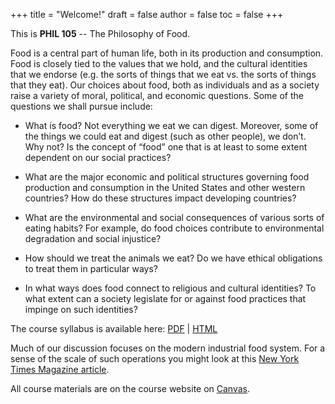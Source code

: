 +++
title = "Welcome!"
draft = false
author = false
toc = false
+++

This is **PHIL 105** -- The Philosophy of Food.

Food is a central part of human life, both in its production and consumption.
Food is closely tied to the values that we hold, and the cultural identities
that we endorse (e.g. the sorts of things that we eat vs. the sorts of things
that they eat). Our choices about food, both as individuals and as a society
raise a variety of moral, political, and economic questions. Some of the
questions we shall pursue include:

-   What is food? Not everything we eat we can digest. Moreover, some of the
    things we could eat and digest (such as other people), we don’t. Why not? Is
    the concept of &ldquo;food&rdquo; one that is at least to some extent dependent on our
    social practices?

-   What are the major economic and political structures governing food
    production and consumption in the United States and other western countries?
    How do these structures impact developing countries?

-   What are the environmental and social consequences of various sorts of
    eating habits? For example, do food choices contribute to environmental
    degradation and social injustice?

-   How should we treat the animals we eat? Do we have ethical obligations to
    treat them in particular ways?

-   In what ways does food connect to religious and cultural identities? To what
    extent can a society legislate for or against food practices that impinge on
    such identities?

The course syllabus is available here: [PDF](/materials/phil105-syllabus.pdf) | [HTML](/materials/phil105-syllabus.html)

Much of our discussion focuses on the modern industrial food system. For
a sense of the scale of such operations you might look at this [New York Times
Magazine article](https://www.nytimes.com/interactive/2016/10/09/magazine/big-food-photo-essay.html).

All course materials are on the course website on [Canvas](https://canvas.unl.edu/courses/49195).
